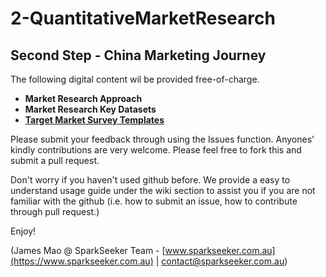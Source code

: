 # 2-QuantitativeMarketResearch

## Second Step - China Marketing Journey

The following digital content wil be provided free-of-charge.

* **Market Research Approach**
* **Market Research Key Datasets**
* **[Target Market Survey Templates](https://github.com/SparkSeeker-AU/2-QuantitativeMarketResearch/blob/master/Target%20Market%20Survey%20Templates/README.md)**

Please submit your feedback through using the Issues function.
Anyones' kindly contributions are very welcome. Please feel free to fork this and submit a pull request.

Don't worry if you haven't used github before. We provide a easy to understand usage guide under the wiki section to assist you if you are not familiar with the github (i.e. how to submit an issue, how to contribute through pull request.)

Enjoy!

(James Mao @ SparkSeeker Team - [www.sparkseeker.com.au](https://www.sparkseeker.com.au) | [contact@sparkseeker.com.au](mailto:contact@sparkseeker.com.au))
